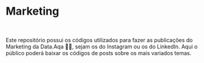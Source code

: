 # Marketing
<br>

Este repositório possui os códigos utilizados para fazer as publicações do Marketing da Data.Aqa 👩‍💻, sejam os do Instagram ou os do LinkedIn. 
Aqui  o público poderá baixar os códigos de posts sobre os mais variados temas. 
